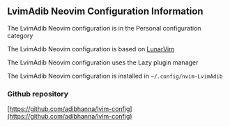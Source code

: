 ## LvimAdib Neovim Configuration Information

The LvimAdib Neovim configuration is in the Personal configuration category

The LvimAdib Neovim configuration is based on [LunarVim](https://www.lunarvim.org)

The LvimAdib Neovim configuration uses the Lazy plugin manager

The LvimAdib Neovim configuration is installed in `~/.config/nvim-LvimAdib`

### Github repository

[https://github.com/adibhanna/lvim-config](https://github.com/adibhanna/lvim-config)

